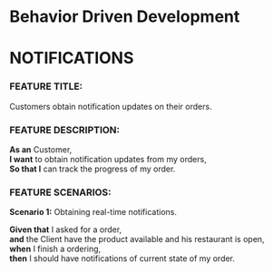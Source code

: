 # Behavior Driven Development

# NOTIFICATIONS

### FEATURE TITLE:

Customers obtain notification updates on their orders.

### FEATURE DESCRIPTION:

**As an** Customer,<br/>
**I want** to obtain notification updates from my orders,<br/>
**So that I** can track the progress of my order.<br/>

### FEATURE SCENARIOS:

**Scenario 1:** Obtaining real-time notifications.

**Given that** I asked for a order,<br/>
**and** the Client have the product available and his restaurant is open,<br/>
**when** I finish a ordering,<br/>
**then** I should have notifications of current state of my order.<br/>
